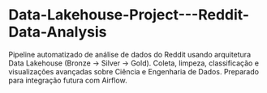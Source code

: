 # Data-Lakehouse-Project---Reddit-Data-Analysis
Pipeline automatizado de análise de dados do Reddit usando arquitetura Data Lakehouse (Bronze → Silver → Gold). Coleta, limpeza, classificação e visualizações avançadas sobre Ciência e Engenharia de Dados. Preparado para integração futura com Airflow.
